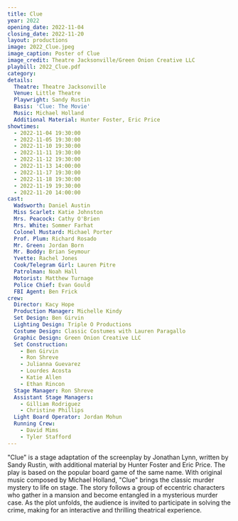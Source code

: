 ```yaml
---
title: Clue
year: 2022
opening_date: 2022-11-04
closing_date: 2022-11-20
layout: productions
image: 2022_Clue.jpeg
image_caption: Poster of Clue
image_credit: Theatre Jacksonville/Green Onion Creative LLC
playbill: 2022_Clue.pdf
category: 
details:
  Theatre: Theatre Jacksonville
  Venue: Little Theatre
  Playwright: Sandy Rustin
  Basis: 'Clue: The Movie'
  Music: Michael Holland
  Additional Material: Hunter Foster, Eric Price
showtimes:
  - 2022-11-04 19:30:00
  - 2022-11-05 19:30:00
  - 2022-11-10 19:30:00
  - 2022-11-11 19:30:00
  - 2022-11-12 19:30:00
  - 2022-11-13 14:00:00
  - 2022-11-17 19:30:00
  - 2022-11-18 19:30:00
  - 2022-11-19 19:30:00
  - 2022-11-20 14:00:00
cast:
  Wadsworth: Daniel Austin
  Miss Scarlet: Katie Johnston
  Mrs. Peacock: Cathy O'Brien
  Mrs. White: Sommer Farhat
  Colonel Mustard: Michael Porter
  Prof. Plum: Richard Rosado
  Mr. Green: Jordan Born
  Mr. Boddy: Brian Seymour
  Yvette: Rachel Jones
  Cook/Telegram Girl: Lauren Pitre
  Patrolman: Noah Hall
  Motorist: Matthew Turnage
  Police Chief: Evan Gould
  FBI Agent: Ben Frick
crew:
  Director: Kacy Hope
  Production Manager: Michelle Kindy
  Set Design: Ben Girvin
  Lighting Design: Triple O Productions
  Costume Design: Classic Costumes with Lauren Paragallo
  Graphic Design: Green Onion Creative LLC
  Set Construction:
    - Ben Girvin
    - Ron Shreve
    - Julianna Guevarez
    - Lourdes Acosta
    - Katie Allen
    - Ethan Rincon
  Stage Manager: Ron Shreve
  Assistant Stage Managers:
    - Gilliam Rodriguez
    - Christine Phillips
  Light Board Operator: Jordan Mohun
  Running Crew:
    - David Mims
    - Tyler Stafford
---
```

"Clue" is a stage adaptation of the screenplay by Jonathan Lynn, written by Sandy Rustin, with additional material by Hunter Foster and Eric Price. The play is based on the popular board game of the same name. With original music composed by Michael Holland, "Clue" brings the classic murder mystery to life on stage. The story follows a group of eccentric characters who gather in a mansion and become entangled in a mysterious murder case. As the plot unfolds, the audience is invited to participate in solving the crime, making for an interactive and thrilling theatrical experience.